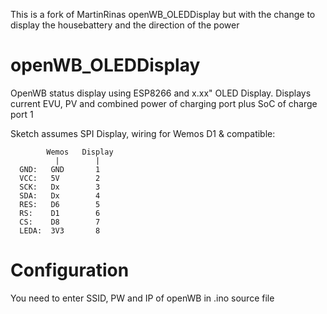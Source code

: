 This is a fork of MartinRinas openWB_OLEDDisplay
but with the change to display the housebattery and the direction of the power

# openWB_OLEDDisplay
OpenWB status display using ESP8266 and x.xx" OLED Display.
Displays current EVU, PV and combined power of charging port plus SoC of charge port 1

Sketch assumes SPI Display, wiring for Wemos D1 & compatible:

            Wemos   Display
              |        |
      GND:   GND       1
      VCC:   5V        2
      SCK:   Dx        3
      SDA:   Dx        4
      RES:   D6        5
      RS:    D1        6
      CS:    D8        7
      LEDA:  3V3       8

# Configuration
You need to enter SSID, PW and IP of openWB in .ino source file
